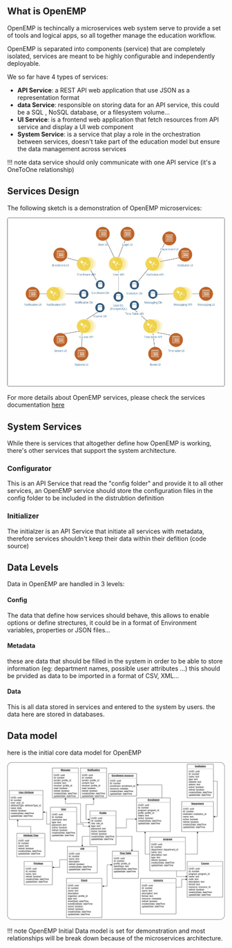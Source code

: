 ## What is OpenEMP

OpenEMP is techincally a microservices web system serve to provide a set of tools and logical apps, so all together manage the education workflow.

OpenEMP is separated into components (service) that are completely isolated, services are meant to be highly configurable and independently deployable.

We so far have 4 types of services:

- **API Service**: a REST API web application that use JSON as a representation format
- **data Service**: responsible on storing data for an API service, this could be a SQL , NoSQL database, or a filesystem volume... 
- **UI Service**: is a frontend web application that fetch resources from API service and display a UI web component
- **System Service**: is a service that play a role in the orchestration between services, doesn't take part of the education model but ensure the data management across services

!!! note
    data service should only communicate with one API service (it's a OneToOne relationship)


## Services Design

The following sketch is a demonstration of OpenEMP microservices:

![OpenEMP Microservice](../assets/images/sketch_microservices.jpg)

For more details about OpenEMP services, please check the services documentation [here](../services/index.md)


## System Services

While there is services that altogether define how OpenEMP is working, there's other services that support the system architecture.

### Configurator

This is an API Service that read the "config folder" and provide it to all other services, an OpenEMP service should store the configuration files in the config folder to be included in the distrubtion definition

### Initializer

The initialzer is an API Service that initiate all services with metadata, therefore services shouldn't keep their data within their defition (code source)

## Data Levels

Data in OpenEMP are handled in 3 levels:

#### Config

The data that define how services should behave, this allows to enable options or define strectures, it could be in a format of Environment variables, properties or JSON files...

#### Metadata

these are data that should be filled in the system in order to be able to store information (eg: department names, possible user attributes ...) this should be prvided as data to be imported in a format of CSV, XML...

#### Data

This is all data stored in services and entered to the system by users. the data here are stored in databases.

## Data model

here is the initial core data model for OpenEMP

![OpenEMP Data model](../assets/images/data_model.jpg)

!!! note
    OpenEMP Initial Data model is set for demonstration and most relationships will be break down because of the microservices architecture.
